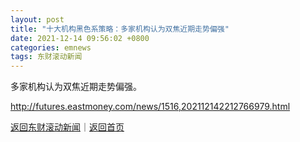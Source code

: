 ```yaml
---
layout: post
title: "十大机构黑色系策略：多家机构认为双焦近期走势偏强"
date: 2021-12-14 09:56:02 +0800
categories: emnews
tags: 东财滚动新闻
---
```


多家机构认为双焦近期走势偏强。

<http://futures.eastmoney.com/news/1516,202112142212766979.html>

[返回东财滚动新闻](//finews.withounder.com/emnews/)｜[返回首页](//finews.withounder.com/)